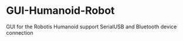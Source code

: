 # GUI-Humanoid-Robot
GUI for the Robotis Humanoid support SerialUSB and Bluetooth device connection
